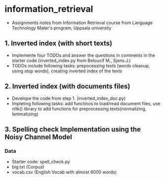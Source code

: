 # information_retrieval
- Assignments notes from Information Retrieval course from Language Technology Mater's program, Uppsala university

## 1. Inverted index (with short texts)
- Implemente four TODOs and answer the questions in comments in the starter code (inverted_index.py from Beloucif M., Sjons J.)
- TODOs include following tasks: prepocessing texts (words cleanup, using stop words), creating inverted index of the texts
  
## 2. Inverted index (with documents files)
- Develope the code from step 1. (inverted_index_doc.py)
- Impleting following tasks: add functinos to load/read document files, use nltk() library to add functions for preprocessing texts(normalizing, lemmatizing)

## 3. Spelling check Implementation using the Noisy Channel Model

### Data
- Starter code: spell_check.py
- big.txt (Corpus)
- vocab.csv (English Vocab with almost 6000 words)
